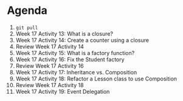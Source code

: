 # Agenda

1. `git pull`
1. Week 17 Activity 13: What is a closure?
1. Week 17 Activity 14: Create a counter using a closure
1. Review Week 17 Activity 14
1. Week 17 Activity 15: What is a factory function?
1. Week 17 Activity 16: Fix the Student factory
1. Review Week 17 Activity 16
1. Week 17 Activity 17: Inheritance vs. Composition
1. Week 17 Activity 18: Refactor a Lesson class to use Composition
1. Review Week 17 Activity 18
1. Week 17 Activity 19: Event Delegation
